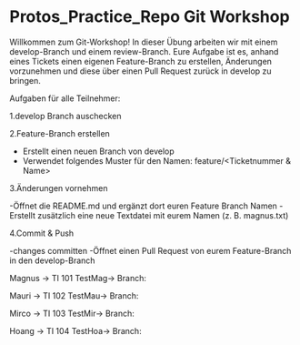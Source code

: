 # Protos_Practice_Repo Git Workshop

Willkommen zum Git-Workshop!
In dieser Übung arbeiten wir mit einem develop-Branch und einem review-Branch.
Eure Aufgabe ist es, anhand eines Tickets einen eigenen Feature-Branch zu erstellen, Änderungen vorzunehmen und diese über einen Pull Request zurück in develop zu bringen.

Aufgaben für alle Teilnehmer:

1.develop Branch auschecken

2.Feature-Branch erstellen

- Erstellt einen neuen Branch von develop
- Verwendet folgendes Muster für den Namen: feature/<Ticketnummer & Name>
  
3.Änderungen vornehmen
  
-Öffnet die README.md und ergänzt dort euren Feature Branch Namen
-Erstellt zusätzlich eine neue Textdatei mit eurem Namen (z. B. magnus.txt)

4.Commit & Push

-changes committen
-Öffnet einen Pull Request von eurem Feature-Branch in den develop-Branch

Magnus → TI 101 TestMag→ Branch: 

Mauri → TI 102 TestMau→ Branch: 

Mirco → TI 103 TestMir→ Branch: 

Hoang → TI 104 TestHoa→ Branch: 

